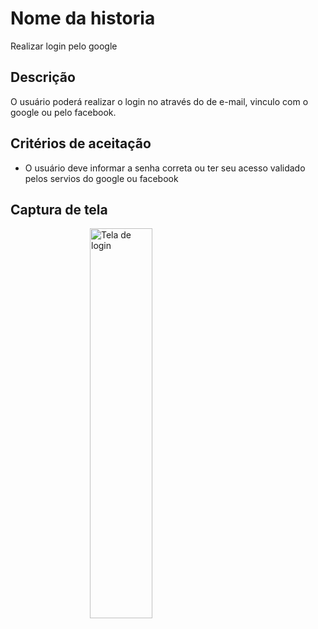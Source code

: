# Nome da historia

Realizar login pelo google

## Descrição

O usuário poderá realizar o login no através do de e-mail, vinculo com o google ou pelo facebook.

## Critérios de aceitação

- O usuário deve informar a senha correta ou ter seu acesso validado pelos servios do google ou facebook

## Captura de tela

<img alt="Tela de login" src="../uploads/img/login.png" style="display: block; margin-left: auto; margin-right: auto; width: 40%; min-width: 250px;">
